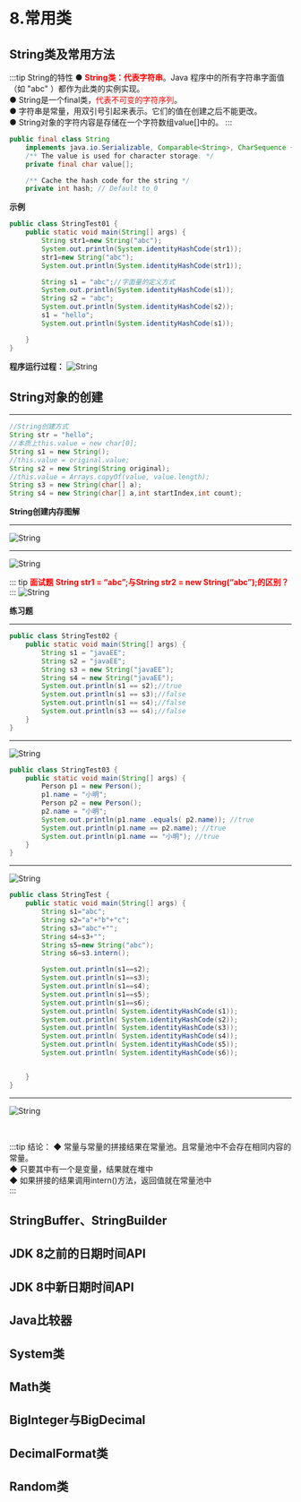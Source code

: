 # 8.常用类
## String类及常用方法
:::tip  String的特性
● <font color='red'><strong>String类：代表字符串</strong></font>。Java 程序中的所有字符串字面值（如 "abc" ）都作为此类的实例实现。  
● String是一个final类，<font color='red'>代表不可变的字符序列</font>。  
● 字符串是常量，用双引号引起来表示。它们的值在创建之后不能更改。   
● String对象的字符内容是存储在一个字符数组value[]中的。 
:::  
```java
public final class String
    implements java.io.Serializable, Comparable<String>, CharSequence {
    /** The value is used for character storage. */
    private final char value[];

    /** Cache the hash code for the string */
    private int hash; // Default to 0
```
**示例**
```java
public class StringTest01 {
    public static void main(String[] args) {
        String str1=new String("abc");
        System.out.println(System.identityHashCode(str1));
        str1=new String("abc");
        System.out.println(System.identityHashCode(str1));

        String s1 = "abc";//字面量的定义方式
        System.out.println(System.identityHashCode(s1));
        String s2 = "abc";
        System.out.println(System.identityHashCode(s2));
        s1 = "hello";
        System.out.println(System.identityHashCode(s1));

    }
}
```
**程序运行过程：**
![String](../image/string01.png)
## String对象的创建
----
```java
//String创建方式
String str = "hello";
//本质上this.value = new char[0];
String s1 = new String(); 
//this.value = original.value;
String s2 = new String(String original); 
//this.value = Arrays.copyOf(value, value.length);
String s3 = new String(char[] a); 
String s4 = new String(char[] a,int startIndex,int count);
```
**String创建内存图解**

----------------------


![String](../image/string02.png)

---------------

![String](../image/string03.png)

::: tip <font color='red'><strong>面试题</strong></font>
<font color='red'><strong>String str1 = “abc”;与String str2 = new String(“abc”);的区别？</strong></font>  
:::
![String](../image/string04.png)

**练习题**

-------
```java
public class StringTest02 {
    public static void main(String[] args) {
        String s1 = "javaEE";
        String s2 = "javaEE";
        String s3 = new String("javaEE");
        String s4 = new String("javaEE");
        System.out.println(s1 == s2);//true
        System.out.println(s1 == s3);//false
        System.out.println(s1 == s4);//false
        System.out.println(s3 == s4);//false
    }
}
```
--------------------
![String](../image/string05.png)


```java
public class StringTest03 {
    public static void main(String[] args) {
        Person p1 = new Person();
        p1.name = "小明";
        Person p2 = new Person();
        p2.name = "小明";
        System.out.println(p1.name .equals( p2.name)); //true
        System.out.println(p1.name == p2.name); //true
        System.out.println(p1.name == "小明"); //true
    }
}

```
-----------
![String](../image/string06.png)


```java
public class StringTest {
    public static void main(String[] args) {
        String s1="abc";
        String s2="a"+"b"+"c";
        String s3="abc"+"";
        String s4=s3+"";
        String s5=new String("abc");
        String s6=s3.intern();

        System.out.println(s1==s2);
        System.out.println(s1==s3);
        System.out.println(s1==s4);
        System.out.println(s1==s5);
        System.out.println(s1==s6);
        System.out.println( System.identityHashCode(s1));
        System.out.println( System.identityHashCode(s2));
        System.out.println( System.identityHashCode(s3));
        System.out.println( System.identityHashCode(s4));
        System.out.println( System.identityHashCode(s5));
        System.out.println( System.identityHashCode(s6));


    }
}

```
------------
![String](../image/string07.png)

<br>
 
:::tip 结论：
◆ 常量与常量的拼接结果在常量池。且常量池中不会存在相同内容的常量。     
◆ 只要其中有一个是变量，结果就在堆中    
◆ 如果拼接的结果调用intern()方法，返回值就在常量池中    
:::

## StringBuffer、StringBuilder
## JDK 8之前的日期时间API
## JDK 8中新日期时间API
## Java比较器
## System类
## Math类
## BigInteger与BigDecimal
## DecimalFormat类
## Random类